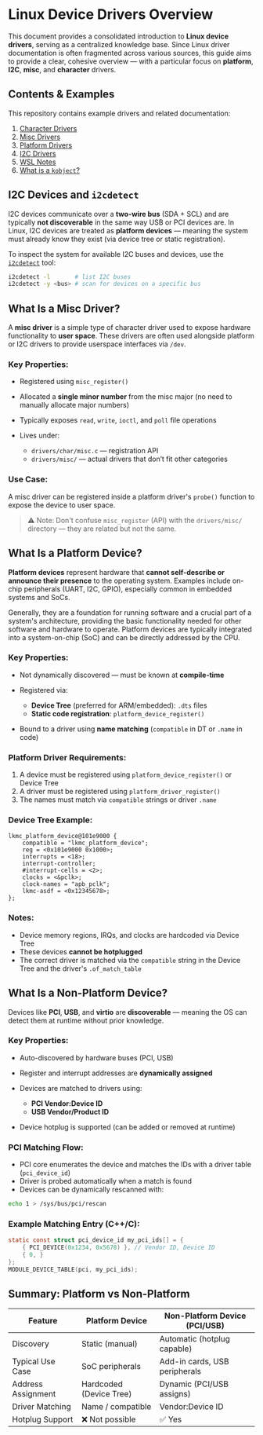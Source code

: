 # Linux Device Drivers Overview

This document provides a consolidated introduction to **Linux device drivers**, serving as a centralized knowledge base. Since Linux driver documentation is often fragmented across various sources, this guide aims to provide a clear, cohesive overview — with a particular focus on **platform**, **I2C**, **misc**, and **character** drivers.

## Contents & Examples

This repository contains example drivers and related documentation:

1. [Character Drivers](./char/)
2. [Misc Drivers](./misc/)
3. [Platform Drivers](./platform/)
4. [I2C Drivers](./i2c/)
5. [WSL Notes](./wsl/README.md)
6. [What is a `kobject`?](./sysfs/kobject/)

## I2C Devices and `i2cdetect`

I2C devices communicate over a **two-wire bus** (SDA + SCL) and are typically **not discoverable** in the same way USB or PCI devices are. In Linux, I2C devices are treated as **platform devices** — meaning the system must already know they exist (via device tree or static registration).

To inspect the system for available I2C buses and devices, use the [`i2cdetect`](https://linux.die.net/man/8/i2cdetect) tool:

```bash
i2cdetect -l       # list I2C buses
i2cdetect -y <bus> # scan for devices on a specific bus
```

## What Is a Misc Driver?

A **misc driver** is a simple type of character driver used to expose hardware functionality to **user space**. These drivers are often used alongside platform or I2C drivers to provide userspace interfaces via `/dev`.


### Key Properties:

* Registered using `misc_register()`
* Allocated a **single minor number** from the misc major (no need to manually allocate major numbers)
* Typically exposes `read`, `write`, `ioctl`, and `poll` file operations
* Lives under:

  * `drivers/char/misc.c` — registration API
  * `drivers/misc/` — actual drivers that don’t fit other categories

### Use Case:

A misc driver can be registered inside a platform driver's `probe()` function to expose the device to user space.

> ⚠️ Note: Don't confuse `misc_register` (API) with the `drivers/misc/` directory — they are related but not the same.


## What Is a Platform Device?

**Platform devices** represent hardware that **cannot self-describe or announce their presence** to the operating system. Examples include on-chip peripherals (UART, I2C, GPIO), especially common in embedded systems and SoCs.

Generally, they are a foundation for running software and a crucial part of a system's architecture, providing the basic functionality needed for other software and hardware to operate. Platform devices are typically integrated into a system-on-chip (SoC) and can be directly addressed by the CPU. 

### Key Properties:

* Not dynamically discovered — must be known at **compile-time**
* Registered via:

  * **Device Tree** (preferred for ARM/embedded): `.dts` files
  * **Static code registration**: `platform_device_register()`
* Bound to a driver using **name matching** (`compatible` in DT or `.name` in code)

### Platform Driver Requirements:

1. A device must be registered using `platform_device_register()` or Device Tree
2. A driver must be registered using `platform_driver_register()`
3. The names must match via `compatible` strings or driver `.name`

### Device Tree Example:

```dts
lkmc_platform_device@101e9000 {
    compatible = "lkmc_platform_device";
    reg = <0x101e9000 0x1000>;
    interrupts = <18>;
    interrupt-controller;
    #interrupt-cells = <2>;
    clocks = <&pclk>;
    clock-names = "apb_pclk";
    lkmc-asdf = <0x12345678>;
};
```

### Notes:

* Device memory regions, IRQs, and clocks are hardcoded via Device Tree
* These devices **cannot be hotplugged**
* The correct driver is matched via the `compatible` string in the Device Tree and the driver's `.of_match_table`


## What Is a Non-Platform Device?

Devices like **PCI**, **USB**, and **virtio** are **discoverable** — meaning the OS can detect them at runtime without prior knowledge.

### Key Properties:

* Auto-discovered by hardware buses (PCI, USB)
* Register and interrupt addresses are **dynamically assigned**
* Devices are matched to drivers using:

  * **PCI Vendor\:Device ID**
  * **USB Vendor/Product ID**
* Device hotplug is supported (can be added or removed at runtime)

### PCI Matching Flow:

* PCI core enumerates the device and matches the IDs with a driver table (`pci_device_id`)
* Driver is probed automatically when a match is found
* Devices can be dynamically rescanned with:

```bash
echo 1 > /sys/bus/pci/rescan
```

### Example Matching Entry (C++/C):

```c
static const struct pci_device_id my_pci_ids[] = {
    { PCI_DEVICE(0x1234, 0x5678) }, // Vendor ID, Device ID
    { 0, }
};
MODULE_DEVICE_TABLE(pci, my_pci_ids);
```

## Summary: Platform vs Non-Platform

| Feature            | Platform Device         | Non-Platform Device (PCI/USB) |
| ------------------ | ----------------------- | ----------------------------- |
| Discovery          | Static (manual)         | Automatic (hotplug capable)   |
| Typical Use Case   | SoC peripherals         | Add-in cards, USB peripherals |
| Address Assignment | Hardcoded (Device Tree) | Dynamic (PCI/USB assigns)     |
| Driver Matching    | Name / compatible       | Vendor\:Device ID             |
| Hotplug Support    | ❌ Not possible          | ✅ Yes                         |
